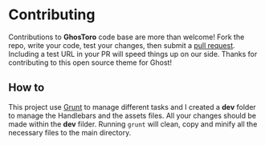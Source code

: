 # Contributing

Contributions to **GhosToro** code base are more than welcome! Fork the repo, write your code, test your changes, then submit a [pull request](https://github.com/Torone/GhosToro/pulls). Including a test URL in your PR will speed things up on our side. Thanks for contributing to this open source theme for Ghost!

## How to

This project use [Grunt](http://gruntjs.com) to manage different tasks and I created a **dev** folder to manage the Handlebars and the assets files.
All your changes should be made within the **dev** filder.
Running `grunt` will clean, copy and minify all the necessary files to the main directory.